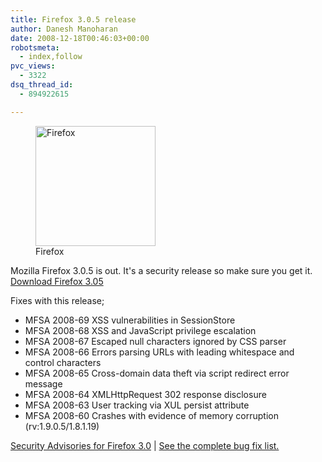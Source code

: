 ```yaml
---
title: Firefox 3.0.5 release
author: Danesh Manoharan
date: 2008-12-18T00:46:03+00:00
robotsmeta:
  - index,follow
pvc_views:
  - 3322
dsq_thread_id:
  - 894922615

---
```

<figure id="attachment_577" aria-describedby="caption-attachment-577" style="width: 192px" class="wp-caption alignnone"><img loading="lazy" class="size-full wp-image-577" title="Firefox" src="/wp-content/uploads/2008/05/firefoxlogopi91.png" alt="Firefox" width="192" height="192" srcset="/wp-content/uploads/2008/05/firefoxlogopi91.png 192w, /wp-content/uploads/2008/05/firefoxlogopi91-150x150.png 150w" sizes="(max-width: 192px) 100vw, 192px" /><figcaption id="caption-attachment-577" class="wp-caption-text">Firefox</figcaption></figure>

Mozilla Firefox 3.0.5 is out. It's a security release so make sure you get it. [Download Firefox 3.05][1]

Fixes with this release;

  * MFSA 2008-69 XSS vulnerabilities in SessionStore
  * MFSA 2008-68 XSS and JavaScript privilege escalation
  * MFSA 2008-67 Escaped null characters ignored by CSS parser
  * MFSA 2008-66 Errors parsing URLs with leading whitespace and control characters
  * MFSA 2008-65 Cross-domain data theft via script redirect error message
  * MFSA 2008-64 XMLHttpRequest 302 response disclosure
  * MFSA 2008-63 User tracking via XUL persist attribute
  * MFSA 2008-60 Crashes with evidence of memory corruption (rv:1.9.0.5/1.8.1.19)

[Security Advisories for Firefox 3.0][2] | [See the complete bug fix list.][3]

 [1]: http://en-us.www.mozilla.com/en-US/firefox/3.0.5/releasenotes/
 [2]: http://www.mozilla.org/security/known-vulnerabilities/firefox30.html#firefox3.0.5
 [3]: https://bugzilla.mozilla.org/buglist.cgi?keywords_type=anywords&keywords=fixed1.9.0.5+verified1.9.0.5